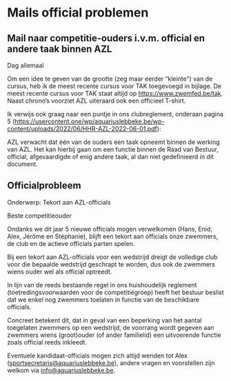 # Mails official problemen

## Mail naar competitie-ouders i.v.m. official en andere taak binnen AZL

Dag allemaal

Om een idee te geven van de grootte (zeg maar eerder “kleinte") van de cursus, heb ik de meest recente cursus voor TAK toegevoegd in bijlage. De meest recente cursus voor TAK staat altijd op <https://www.zwemfed.be/tak>. Naast chrono’s voorziet AZL uiteraard ook een officieel T-shirt.

Ik verwijs ook graag naar een puntje in ons clubreglement, onderaan pagina 5 (<https://usercontent.one/wp/aquariuslebbeke.be/wp-content/uploads/2022/06/HHR-AZL-2022-06-01.pdf>):

AZL verwacht dat één van de ouders een taak opneemt binnen de werking van AZL. Het kan hierbij gaan om een functie binnen de Raad van Bestuur, official, afgevaardigde of enig andere taak, al dan niet gedefinieerd in dit document.

## Officialprobleem

Onderwerp: Tekort aan AZL-officials

Beste competitieouder

Ondanks we dit jaar 5 nieuwe officials mogen verwelkomen (Hans, Enid, Alex, Jérôme en Stéphanie), blijft een tekort aan officials onze zwemmers, de club en de actieve officials parten spelen.

Bij een tekort aan AZL-officials voor een wedstrijd dreigt de volledige club voor die bepaalde wedstrijd geschrapt te worden, dus ook de zwemmers wiens ouder wel als official optreedt.

In lijn van de reeds bestaande regel in ons huishoudelijk reglement (toetredingsvoorwaarden voor de competitiegroep) heeft het bestuur beslist dat we enkel nog zwemmers toelaten in functie van de beschikbare officials.

Concreet betekent dit, dat in geval van een beperking van het aantal toegelaten zwemmers op een wedstrijd, de voorrang wordt gegeven aan zwemmers wiens (groot)ouder (of ander familielid) een uitvoerende functie zoals official reeds inkleedt.

Eventuele kandidaat-officials mogen zich altijd wenden tot Alex (<sportsecretaris@aquariuslebbeke.be>), andere vragen en voorstellen zijn welkom via <info@aquariuslebbeke.be>.
